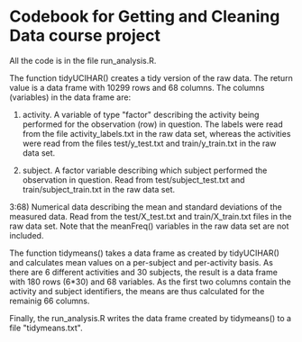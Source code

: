 Codebook for Getting and Cleaning Data course project
=====================================================

All the code is in the file run_analysis.R. 

The function tidyUCIHAR() creates a tidy version of the raw data. The
return value is a data frame with 10299 rows and 68 columns. The
columns (variables) in the data frame are:

1) activity. A variable of type "factor" describing the activity being
performed for the observation (row) in question. The labels were read
from the file activity_labels.txt in the raw data set, whereas the
activities were read from the files test/y_test.txt and
train/y_train.txt in the raw data set.

2) subject. A factor variable describing which subject performed the
observation in question. Read from test/subject_test.txt and
train/subject_train.txt in the raw data set.

3:68) Numerical data describing the mean and standard deviations of
the measured data. Read from the test/X_test.txt and train/X_train.txt
files in the raw data set. Note that the meanFreq() variables in the
raw data set are not included.

The function tidymeans() takes a data frame as created by tidyUCIHAR()
and calculates mean values on a per-subject and per-activity basis. As
there are 6 different activities and 30 subjects, the result is a data
frame with 180 rows (6*30) and 68 variables. As the first two columns
contain the activity and subject identifiers, the means are thus
calculated for the remainig 66 columns.

Finally, the run_analysis.R writes the data frame created by
tidymeans() to a file "tidymeans.txt".
